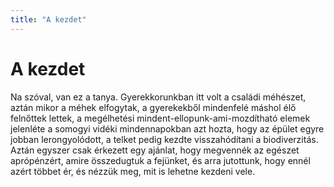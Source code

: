 ```yaml
---
title: "A kezdet"
---
```


# A kezdet
Na szóval, van ez a tanya. Gyerekkorunkban itt volt a családi méhészet, aztán mikor a méhek elfogytak, a gyerekekből mindenfelé máshol élő felnőttek lettek, a megélhetési mindent-ellopunk-ami-mozdítható elemek jelenléte a somogyi vidéki mindennapokban azt hozta, hogy az épület egyre jobban lerongyolódott, a telket pedig kezdte visszahódítani a biodiverzitás.
Aztán egyszer csak érkezett egy ajánlat, hogy megvennék az egészet aprópénzért, amire összedugtuk a fejünket, és arra jutottunk, hogy ennél azért többet ér, és nézzük meg, mit is lehetne kezdeni vele.